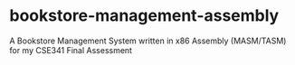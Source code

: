 # bookstore-management-assembly
A Bookstore Management System written in x86 Assembly (MASM/TASM) for my CSE341 Final Assessment
